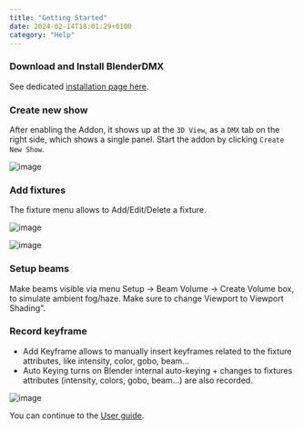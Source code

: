 ```yaml
---
title: "Getting Started"
date: 2024-02-14T18:01:29+0100
category: "Help"
---
```

### Download and Install BlenderDMX

See dedicated [installation page here](../installation).


### Create new show

After enabling the Addon, it shows up at the `3D View`, as a `DMX` tab on the
right side, which shows a single panel. Start the addon by clicking `Create New Show`.

![image](https://github.com/open-stage/blender-dmx/assets/3680926/b7b0e45f-e4f9-4f29-a55b-2ac1c5a3488b)


### Add fixtures

The fixture menu allows to Add/Edit/Delete a fixture. 

![image](https://github.com/open-stage/blender-dmx/assets/3680926/e48ae529-640a-432d-856d-947e7eb50339)

![image](https://github.com/open-stage/blender-dmx/assets/3680926/6593f146-b99b-4ec1-b62d-4879ba34a962)

### Setup beams

Make beams visible via menu Setup → Beam Volume → Create Volume box, to simulate
ambient fog/haze. Make sure to change Viewport to Viewport Shading".

### Record keyframe


- Add Keyframe allows to manually insert keyframes related to the fixture attributes, like intensity, color, gobo, beam...
- Auto Keying turns on Blender internal auto-keying + changes to fixtures attributes (intensity, colors, gobo, beam...) are also recorded.

![image](https://github.com/open-stage/blender-dmx/assets/3680926/4ede8b00-1a7a-4387-8145-edf67ef25ece)

You can continue to the <a href="/docs/user_guide" ><i class="fa-solid fa-circle-play"></i> User guide</a>.
